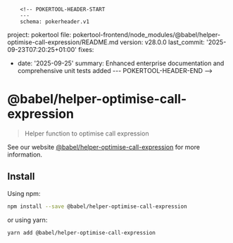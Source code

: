         <!-- POKERTOOL-HEADER-START
        ---
        schema: pokerheader.v1
project: pokertool
file: pokertool-frontend/node_modules/@babel/helper-optimise-call-expression/README.md
version: v28.0.0
last_commit: '2025-09-23T07:20:25+01:00'
fixes:
- date: '2025-09-25'
  summary: Enhanced enterprise documentation and comprehensive unit tests added
        ---
        POKERTOOL-HEADER-END -->
# @babel/helper-optimise-call-expression

> Helper function to optimise call expression

See our website [@babel/helper-optimise-call-expression](https://babeljs.io/docs/babel-helper-optimise-call-expression) for more information.

## Install

Using npm:

```sh
npm install --save @babel/helper-optimise-call-expression
```

or using yarn:

```sh
yarn add @babel/helper-optimise-call-expression
```
